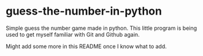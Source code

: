 # guess-the-number-in-python
Simple guess the number game made in python. 
This little program is being used to get myself familiar with Git and Github again.

Might add some more in this README once I know what to add.
